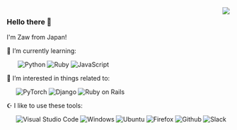 <a href="https://github.com/anuraghazra/github-readme-stats">
  <img align="right" src="https://github-readme-stats.vercel.app/api/top-langs/?username=zoniha&theme=react&langs_count=7&show_icons=true&hide_border=true&count_private=true&hide=css,html,jupyter%20notebook" />
</a>

### Hello there 👋

I'm Zaw from Japan!

🌱 I’m currently learning:

&ensp;&ensp;&ensp; ![Python](https://img.shields.io/badge/-Python-F9DC3E?&style=flat&logo=python&logoColor=ffd700&color=blue) ![Ruby](https://img.shields.io/badge/-Ruby-CC342D?style=flat&logo=Ruby) ![JavaScript](https://img.shields.io/badge/-JavaScript-F7DF1E?style=flat&logo=JavaScript&logoColor=000)

🌌 I’m interested in things related to:

&ensp;&ensp;&ensp;![PyTorch](https://img.shields.io/badge/-PyTorch-EE4C2C?style=flat&logo=PyTorch&logoColor=orange&color=48046F) ![Django](https://img.shields.io/badge/-Django-092E20?style=flat&logo=Django) ![Ruby on Rails](https://img.shields.io/badge/-Ruby%20on%20Rails-CC0000?style=flat&logo=Ruby%20on%20Rails)

☪️ I like to use these  tools:

&ensp;&ensp;&ensp;![Visual Studio Code](https://img.shields.io/badge/-Visual%20Studio%20Code-007ACC?style=flat&logo=Visual%20Studio%20Code&logoColor=fff) ![Windows](https://img.shields.io/badge/-Windows-0078D6?style=flat-square&logo=Windows&logoColor=fff) ![Ubuntu](https://img.shields.io/badge/-Ubuntu-E95420?style=flat&logo=Ubuntu&logoColor=fff) ![Firefox](https://img.shields.io/badge/-Firefox-FF7139?style=flat&logo=Firefox%20Browser&logoColor=orange&color=431b85) ![Github](https://img.shields.io/badge/-Github-181717?style=flat&logo=Github&logoColor=fff) ![Slack](https://img.shields.io/badge/-Slack-4A154B?style=flat&logo=Slack&logoColor=&color=460e44)

